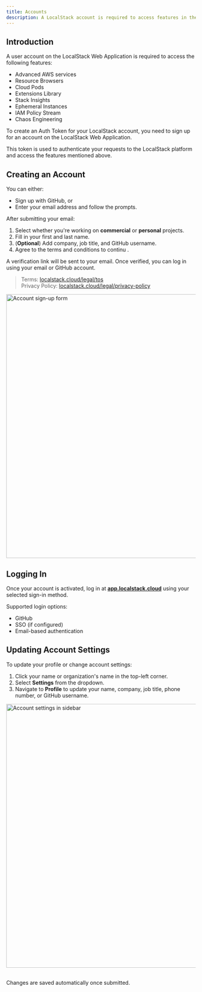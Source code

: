 ```yaml
---
title: Accounts
description: A LocalStack account is required to access features in the Web Application, and to access any of our offerings.
---
```


## Introduction

A user account on the LocalStack Web Application is required to access the following features:

- Advanced AWS services
- Resource Browsers
- Cloud Pods
- Extensions Library
- Stack Insights
- Ephemeral Instances
- IAM Policy Stream
- Chaos Engineering

To create an Auth Token for your LocalStack account, you need to sign up for an account on the LocalStack Web Application.

This token is used to authenticate your requests to the LocalStack platform and access the features mentioned above.

## Creating an Account

You can either:

- Sign up with GitHub, or  
- Enter your email address and follow the prompts.

After submitting your email:

1. Select whether you're working on **commercial** or **personal** projects.
2. Fill in your first and last name.
3. (**Optional**) Add company, job title, and GitHub username.
4. Agree to the terms and conditions to continu
.

A verification link will be sent to your email.
Once verified, you can log in using your email or GitHub account.

> Terms: [localstack.cloud/legal/tos](https://www.localstack.cloud/legal/tos)  
> Privacy Policy: [localstack.cloud/legal/privacy-policy](https://www.localstack.cloud/legal/privacy-policy)

<img src="account-signup-form.png" width="700px" alt="Account sign-up form" title="Sign-up screen">

## Logging In

Once your account is activated, log in at [**app.localstack.cloud**](https://app.localstack.cloud) using your selected sign-in method.

Supported login options:
- GitHub
- SSO (if configured)
- Email-based authentication

## Updating Account Settings

To update your profile or change account settings:

1. Click your name or organization's name in the top-left corner.
2. Select **Settings** from the dropdown.
3. Navigate to **Profile** to update your name, company, job title, phone number, or GitHub username.

<img src="account-settings.png" width="700px" alt="Account settings in sidebar" title="Navigating to account settings">
<br><br>

Changes are saved automatically once submitted.